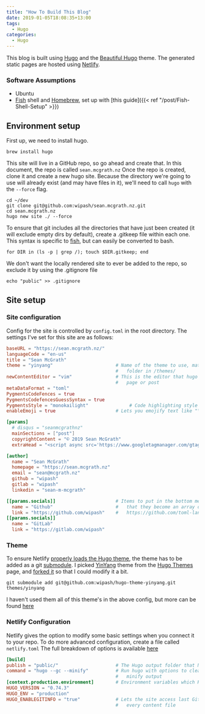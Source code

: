 ```yaml
---
title: "How To Build This Blog"
date: 2019-01-05T18:08:35+13:00
tags:
  - Hugo
categories:
  - Hugo
---
```


This blog is built using [Hugo](https://gohugo.io/) and the [Beautiful Hugo](https://github.com/halogenica/beautifulhugo) theme.
The generated static pages are hosted using [Netlify](https://www.netlify.com/).
<!--more-->
### Software Assumptions
- Ubuntu
- [Fish](https://fishshell.com/) shell and [Homebrew](https://brew.sh/), set up with [this guide]({{< ref "/post/Fish-Shell-Setup" >}})

## Environment setup

First up, we need to install hugo.
```fish
brew install hugo
```

This site will live in a GitHub repo, so go ahead and create that. In this document, the repo is called `sean.mcgrath.nz`
Once the repo is created, clone it and create a new hugo site. Because the directory we're going to use will already exist (and may have files in it), we'll need to call `hugo` with the `--force` flag.
```fish
cd ~/dev
git clone git@github.com:wipash/sean.mcgrath.nz.git
cd sean.mcgrath.nz
hugo new site ./ --force
```

To ensure that git includes all the directories that have just been created (it will exclude empty dirs by default), create a .gitkeep file within each one.
This syntax is specific to [fish](https://fishshell.com/), but can easily be converted to bash.
```fish
for DIR in (ls -p | grep /); touch $DIR.gitkeep; end
```

We don't want the locally rendered site to ever be added to the repo, so exclude it by using the .gitignore file
```fish
echo "public" >> .gitignore
```

## Site setup

### Site configuration

Config for the site is controlled by `config.toml` in the root directory.
The settings I've set for this site are as follows:
```toml
baseURL = "https://sean.mcgrath.nz/"
languageCode = "en-us"
title = "Sean McGrath"
theme = "yinyang"                       # Name of the theme to use, matches the name of the
                                        #   folder in /themes/
newContentEditor = "vim"                # This is the editor that hugo will open when you create a new
                                        #   page or post
metaDataFormat = "toml"
PygmentsCodeFences = true
PygmentsCodefencesGuessSyntax = true
PygmentsStyle = "monokailight"               # Code highlighting style
enableEmoji = true                      # Lets you emojify text like "\:heart\:" -> :heart:

[params]
  # disqus = "seanmcgrathnz"
  mainSections = ["post"]
  copyrightContent = "© 2019 Sean McGrath"
  extraHead = "<script async src='https://www.googletagmanager.com/gtag/js?id=UA-10214740-7'></script><script>window.dataLayer = window.dataLayer || []; function gtag(){dataLayer.push(arguments);} gtag('js', new Date()); gtag('config', 'UA-10214740-7');</script>"

[author]
  name = "Sean McGrath"
  homepage = "https://sean.mcgrath.nz"
  email = "sean@mcgrath.nz"
  github = "wipash"
  gitlab = "wipash"
  linkedin = "sean-m-mcgrath"

[[params.socials]]                      # Items to put in the bottom menu. These are double bracketed so
  name = "Github"                       #   that they become an array of tables. See the TOML spec:
  link = "https://github.com/wipash"    #   https://github.com/toml-lang/toml#array-of-tables
[[params.socials]]
  name = "GitLab"
  link = "https://gitlab.com/wipash"

```

### Theme

To ensure Netlify [properly loads the Hugo theme](https://gohugo.io/hosting-and-deployment/hosting-on-netlify/#use-hugo-themes-with-netlify), the theme has to be added as a git [submodule](https://blog.github.com/2016-02-01-working-with-submodules/).
I picked [YinYang](https://github.com/joway/hugo-theme-yinyang) theme from the [Hugo Themes](https://themes.gohugo.io/) page, and [forked it](https://github.com/wipash/hugo-theme-yinyang) so that I could modify it a bit.
```
git submodule add git@github.com:wipash/hugo-theme-yinyang.git themes/yinyang
```
I haven't used them all of this theme's in the above config, but more can be found [here](https://github.com/halogenica/beautifulhugo/blob/master/exampleSite/config.toml)

### Netlify Configuration

Netlify gives the option to modify some basic settings when you connect it to your repo. To do more advanced configuration, create a file called `netlify.toml`
The full breakdown of options is available [here](https://www.netlify.com/docs/netlify-toml-reference/)
```toml
[build]
publish = "public/"                     # The Hugo output folder that Netlify will publish
command = "hugo --gc --minify"          # Run hugo with options to clean up unused cache files and
                                        #   minify output
[context.production.environment]        # Environment variables which Hugo will interpret
HUGO_VERSION = "0.74.3"
HUGO_ENV = "production"
HUGO_ENABLEGITINFO = "true"             # Lets the site access last Git revision information for
                                        #   every content file
```
